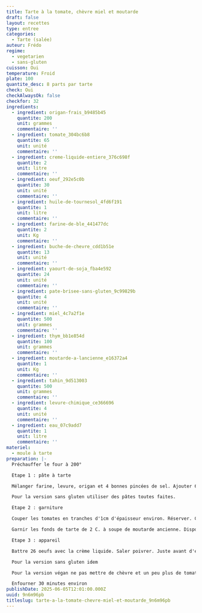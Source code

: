 ```yaml
---
title: Tarte à la tomate, chèvre miel et moutarde
draft: false
layout: recettes
type: entree
categories:
  - Tarte (salée)
auteur: Frédo
regime:
  - vegetarien
  - sans-gluten
cuisson: Oui
temperature: Froid
plate: 100
quantite_desc: 8 parts par tarte
check: Oui
checkAlwaysOk: false
checkfor: 32
ingredients:
  - ingredient: origan-frais_b9485b45
    quantite: 200
    unit: grammes
    commentaire: ''
  - ingredient: tomate_304bc6b8
    quantite: 65
    unit: unité
    commentaire: ''
  - ingredient: creme-liquide-entiere_376c698f
    quantite: 2
    unit: litre
    commentaire: ''
  - ingredient: oeuf_292e5c0b
    quantite: 30
    unit: unité
    commentaire: ''
  - ingredient: huile-de-tournesol_4fd6f191
    quantite: 1
    unit: litre
    commentaire: ''
  - ingredient: farine-de-ble_441477dc
    quantite: 2
    unit: Kg
    commentaire: ''
  - ingredient: buche-de-chevre_cdd1b51e
    quantite: 13
    unit: unité
    commentaire: ''
  - ingredient: yaourt-de-soja_fba4e592
    quantite: 24
    unit: unité
    commentaire: ''
  - ingredient: pate-brisee-sans-gluten_9c99829b
    quantite: 4
    unit: unité
    commentaire: ''
  - ingredient: miel_4c7a2f1e
    quantite: 500
    unit: grammes
    commentaire: ''
  - ingredient: thym_bb1e854d
    quantite: 100
    unit: grammes
    commentaire: ''
  - ingredient: moutarde-a-lancienne_e16372a4
    quantite: 1
    unit: Kg
    commentaire: ''
  - ingredient: tahin_9d513003
    quantite: 500
    unit: grammes
    commentaire: ''
  - ingredient: levure-chimique_ce366696
    quantite: 4
    unit: unité
    commentaire: ''
  - ingredient: eau_07c9add7
    quantite: 1
    unit: litre
    commentaire: ''
materiel:
  - moule à tarte
preparation: |-
  Préchauffer le four à 200°

  Etape 1 : pâte à tarte

  Mélanger farine, levure, origan et 4 bonnes pincées de sel. Ajouter 630 Cl d'huile de tournesol. Pétrir grossièrement. Ajouter 630 Cl d'eau tiède. Pétrir. Former autant de boules que de moules à garnir. Cette pâte s'étale au rouleau entre 2 papiers sulfurisés sur l'envers du moule pour la taille. Une fois étalée, retourner, boudiner les bords.

  Pour la version sans gluten utiliser des pâtes toutes faites.

  Etape 2 : garniture

  Couper les tomates en tranches d'1cm d'épaisseur environ. Réserver. Couper chaque bûchette de chèvre en 16 parts. Réserver.

  Garnir les fonds de tarte de 2 C. à soupe de moutarde ancienne. Disposer dessus tomates et portions de chèvre. Saupoudrer de thym

  Etape 3 : appareil

  Battre 26 oeufs avec la crème liquide. Saler poivrer. Juste avant d'enfourner verser l'appareil dans les moules.

  Pour la version sans gluten idem

  Pour la version végan ne pas mettre de chèvre et un peu plus de tomates. Réaliser un appareil avec yaourt de soja et tahin.

  Enfourner 30 minutes environ
publishDate: 2025-06-05T12:01:00.000Z
uuid: 9n6m96pb
titleslug: tarte-a-la-tomate-chevre-miel-et-moutarde_9n6m96pb
---
```

